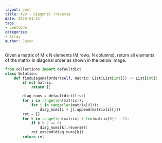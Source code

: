 ```yaml
---
layout: post
title: 498 - Diagonal Traverse
date: 2020-01-21
tags:
- Leetcode
categories:
- Array
author: Jason
---
```

Given a matrix of M x N elements (M rows, N columns), return all elements of the matrix in diagonal order as shown in the below image.

```python
from collections import defaultdict
class Solution:
    def findDiagonalOrder(self, matrix: List[List[int]]) -> List[int]:
        if not matrix:
            return []

        diag_nums = defaultdict(list)
        for i in range(len(matrix)):
            for j in range(len(matrix[0])):
                diag_nums[i + j].append(matrix[i][j])
        ret = []
        for k in range(len(matrix) + len(matrix[0]) - 1):
            if k % 2 == 0:
                diag_nums[k].reverse()
            ret.extend(diag_nums[k])
        return ret
```
